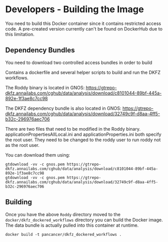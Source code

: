 # Developers - Building the Image

You need to build this Docker container since it contains restricted access code.  A pre-created version currently can't be found on DockerHub due to this limitation.

## Dependency Bundles

You need to download two controlled access bundles in order to build

Contains a dockerfile and several helper scripts to build and run the DKFZ workflows.

The Roddy binary is located in GNOS:
https://gtrepo-dkfz.annailabs.com/cghub/data/analysis/download/c8101044-89bf-445a-892e-1f3ae8c7cc98

The DKFZ dependency bundle is also located in GNOS:
https://gtrepo-dkfz.annailabs.com/cghub/data/analysis/download/32749c9f-d8aa-4ff5-b32c-296976aec706

There are two files that need to be modified in the Roddy binary. applicationPropertiesAllLocal.ini and applicationProperties.ini both specify the root user. They need to be changed to the roddy user to run roddy not as the root user. 

You can download them using:

    gtdownload -vv -c gnos.pem https://gtrepo-dkfz.annailabs.com/cghub/data/analysis/download/c8101044-89bf-445a-892e-1f3ae8c7cc98
    gtdownload -vv -c gnos.pem https://gtrepo-dkfz.annailabs.com/cghub/data/analysis/download/32749c9f-d8aa-4ff5-b32c-296976aec706

## Building

Once you have the above `Roddy` directory moved to the `docker/dkfz_dockered_workflows` directory you can build the Docker image.  The data bundle is actually pulled into this container at runtime.

    docker build -t pancancer/dkfz_dockered_workflows . 
